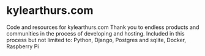 # kylearthurs.com
Code and resources for kylearthurs.com
Thank you to endless products and communities in the process of developing and hosting.  Included in this process but not limited to: Python, Django, Postgres and sqlite, Docker, Raspberry Pi